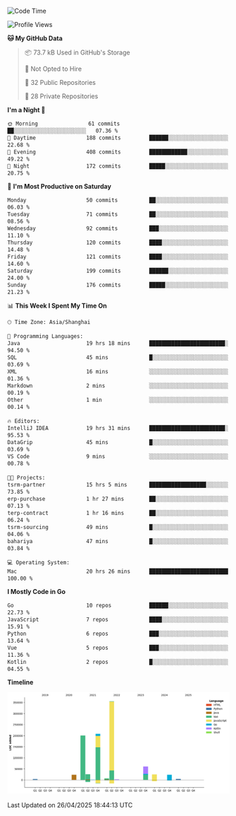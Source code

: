 <!--START_SECTION:waka-->
![Code Time](http://img.shields.io/badge/Code%20Time-4%2C122%20hrs%206%20mins-blue)

![Profile Views](http://img.shields.io/badge/Profile%20Views-0-blue)

**🐱 My GitHub Data** 

> 📦 73.7 kB Used in GitHub's Storage 
 > 
> 🚫 Not Opted to Hire
 > 
> 📜 32 Public Repositories 
 > 
> 🔑 28 Private Repositories 
 > 
**I'm a Night 🦉** 

```text
🌞 Morning                61 commits          ██░░░░░░░░░░░░░░░░░░░░░░░   07.36 % 
🌆 Daytime                188 commits         ██████░░░░░░░░░░░░░░░░░░░   22.68 % 
🌃 Evening                408 commits         ████████████░░░░░░░░░░░░░   49.22 % 
🌙 Night                  172 commits         █████░░░░░░░░░░░░░░░░░░░░   20.75 % 
```
📅 **I'm Most Productive on Saturday** 

```text
Monday                   50 commits          ██░░░░░░░░░░░░░░░░░░░░░░░   06.03 % 
Tuesday                  71 commits          ██░░░░░░░░░░░░░░░░░░░░░░░   08.56 % 
Wednesday                92 commits          ███░░░░░░░░░░░░░░░░░░░░░░   11.10 % 
Thursday                 120 commits         ████░░░░░░░░░░░░░░░░░░░░░   14.48 % 
Friday                   121 commits         ████░░░░░░░░░░░░░░░░░░░░░   14.60 % 
Saturday                 199 commits         ██████░░░░░░░░░░░░░░░░░░░   24.00 % 
Sunday                   176 commits         █████░░░░░░░░░░░░░░░░░░░░   21.23 % 
```


📊 **This Week I Spent My Time On** 

```text
🕑︎ Time Zone: Asia/Shanghai

💬 Programming Languages: 
Java                     19 hrs 18 mins      ████████████████████████░   94.50 % 
SQL                      45 mins             █░░░░░░░░░░░░░░░░░░░░░░░░   03.69 % 
XML                      16 mins             ░░░░░░░░░░░░░░░░░░░░░░░░░   01.36 % 
Markdown                 2 mins              ░░░░░░░░░░░░░░░░░░░░░░░░░   00.19 % 
Other                    1 min               ░░░░░░░░░░░░░░░░░░░░░░░░░   00.14 % 

🔥 Editors: 
IntelliJ IDEA            19 hrs 31 mins      ████████████████████████░   95.53 % 
DataGrip                 45 mins             █░░░░░░░░░░░░░░░░░░░░░░░░   03.69 % 
VS Code                  9 mins              ░░░░░░░░░░░░░░░░░░░░░░░░░   00.78 % 

🐱‍💻 Projects: 
tsrm-partner             15 hrs 5 mins       ██████████████████░░░░░░░   73.85 % 
erp-purchase             1 hr 27 mins        ██░░░░░░░░░░░░░░░░░░░░░░░   07.13 % 
terp-contract            1 hr 16 mins        ██░░░░░░░░░░░░░░░░░░░░░░░   06.24 % 
tsrm-sourcing            49 mins             █░░░░░░░░░░░░░░░░░░░░░░░░   04.06 % 
bahariya                 47 mins             █░░░░░░░░░░░░░░░░░░░░░░░░   03.84 % 

💻 Operating System: 
Mac                      20 hrs 26 mins      █████████████████████████   100.00 % 
```

**I Mostly Code in Go** 

```text
Go                       10 repos            ██████░░░░░░░░░░░░░░░░░░░   22.73 % 
JavaScript               7 repos             ████░░░░░░░░░░░░░░░░░░░░░   15.91 % 
Python                   6 repos             ███░░░░░░░░░░░░░░░░░░░░░░   13.64 % 
Vue                      5 repos             ███░░░░░░░░░░░░░░░░░░░░░░   11.36 % 
Kotlin                   2 repos             █░░░░░░░░░░░░░░░░░░░░░░░░   04.55 % 
```



**Timeline**

![Lines of Code chart](https://raw.githubusercontent.com/youtiaoguagua/youtiaoguagua/master/assets/bar_graph.png)


 Last Updated on 26/04/2025 18:44:13 UTC
<!--END_SECTION:waka-->
